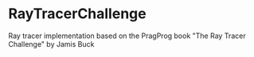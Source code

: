 # RayTracerChallenge
Ray tracer implementation based on the PragProg book "The Ray Tracer Challenge" by Jamis Buck
